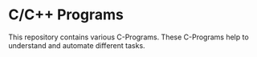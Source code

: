 # C/C++ Programs
This repository contains various C-Programs. These C-Programs help to understand and automate different tasks.
